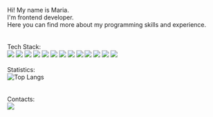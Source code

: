 Hi! My name is Maria. <br/>
I'm frontend developer.<br/>
Here you can find more about my programming skills and experience.<br/>
<br/>
<br/>
Tech Stack:<br/>
<img src="https://img.shields.io/badge/HTML5-505259?style=for-the-badge&logo=HTML5&logoColor=E34F26"/> <img src="https://img.shields.io/badge/CSS3-505259?style=for-the-badge&logo=CSS3&logoColor=2D53E5"/> <img src="https://img.shields.io/badge/JavaScript-505259?style=for-the-badge&logo=javascript&logoColor=F7DF1E"/> <img src="https://img.shields.io/badge/TypeScript-505259?style=for-the-badge&logo=typescript&logoColor=3178C6"/> <img src="https://img.shields.io/badge/React-505259?style=for-the-badge&logo=react&logoColor=292929"/> <img src="https://img.shields.io/badge/NodeJS-505259?style=for-the-badge&logo=nodedotjs&logoColor=448A42"/> <img src="https://img.shields.io/badge/Webpack-505259?style=for-the-badge&logo=webpack&logoColor=8DD6F9"/> <img src="https://img.shields.io/badge/Redux-505259?style=for-the-badge&logo=redux&logoColor=764ABC"/> <img src="https://img.shields.io/badge/Sass-505259?style=for-the-badge&logo=sass&logoColor=CC6699"/> <img src="https://img.shields.io/badge/jest-505259?style=for-the-badge&logo=sass&logoColor=C21325"/> <img src="https://img.shields.io/badge/GIT-505259?style=for-the-badge&logo=git&logoColor=F05032"/> <img src="https://img.shields.io/badge/Figma-505259?style=for-the-badge&logo=figma&logoColor=A443FF"/> <img src="https://img.shields.io/badge/Storybook-505259?style=for-the-badge&logo=storybook&logoColor=FF4785"/>
<br/>
<br/>
Statistics:<br/>
![Top Langs](https://github-readme-stats.vercel.app/api/top-langs/?username=Dzasikivarasi&layout=compact)
<br/>
<br/>
<br/>
Contacts:<br/>
<img src="https://img.shields.io/badge/@dopanicmzf-505259?style=for-the-badge&logo=telegram&logoColor=26A5E4"/>
